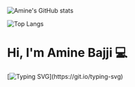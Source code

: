 

<!--
**AmineBAJJI/AmineBAJJI** is a ✨ _special_ ✨ repository because its `README.md` (this file) appears on your GitHub profile.

Here are some ideas to get you started:

- 🔭 I’m currently working on ...
- 🌱 I’m currently learning ...
- 👯 I’m looking to collaborate on ...
- 🤔 I’m looking for help with ...
- 💬 Ask me about ...
- 📫 How to reach me: ...
- 😄 Pronouns: ...
- ⚡ Fun fact: ...
-->
![Amine's GitHub stats](https://github-readme-stats.vercel.app/api?username=AmineBAJJI&show_icons=true&theme=radical)

![Top Langs](https://github-readme-stats.vercel.app/api/top-langs/?username=AmineBAJJI&layout=compact&theme=radical)

# Hi, I'm Amine Bajji 💻
 
[![Typing SVG](https://readme-typing-svg.herokuapp.com?font=comfortaa&color=016EEA&size=24&width=500&lines=Filipino+Software+Engineer;Open-Source+Developer+Advocate;Cybersecurity+Researcher;and+Technopreneur!;Nice+to+meet+you...)](https://git.io/typing-svg)
